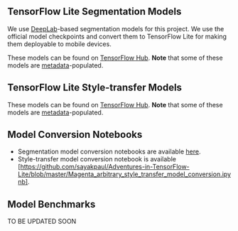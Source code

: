 ## TensorFlow Lite Segmentation Models
We use [DeepLab](https://github.com/tensorflow/models/tree/master/research/deeplab)-based segmentation models for this project. We use the official model checkpoints and convert them to TensorFlow Lite for making them deployable to mobile devices. 

These models can be found on [TensorFlow Hub](https://tfhub.dev/s?deployment-format=lite&module-type=image-segmentation).  **Note** that some of these models are [metadata](https://www.tensorflow.org/lite/convert/metadata)-populated. 

## TensorFlow Lite Style-transfer Models
These models can be found on [TensorFlow Hub](https://tfhub.dev/s?deployment-format=lite&module-type=image-style-transfer).  **Note** that some of these models are [metadata](https://www.tensorflow.org/lite/convert/metadata)-populated. 

## Model Conversion Notebooks
* Segmentation model conversion notebooks are available [here](https://github.com/sayakpaul/Adventures-in-TensorFlow-Lite/blob/master/DeepLabV3). 
* Style-transfer model conversion notebook is available [https://github.com/sayakpaul/Adventures-in-TensorFlow-Lite/blob/master/Magenta_arbitrary_style_transfer_model_conversion.ipynb]. 

## Model Benchmarks
TO BE UPDATED SOON
